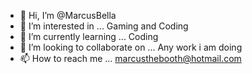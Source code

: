 - 👋 Hi, I’m @MarcusBella
- 👀 I’m interested in ... Gaming and Coding  
- 🌱 I’m currently learning ... Coding 
- 💞️ I’m looking to collaborate on ... Any work i am doing
- 📫 How to reach me ... marcusthebooth@hotmail.com

<!---
MarcusBella/MarcusBella is a ✨ special ✨ repository because its `README.md` (this file) appears on your GitHub profile.
You can click the Preview link to take a look at your changes.
--->
